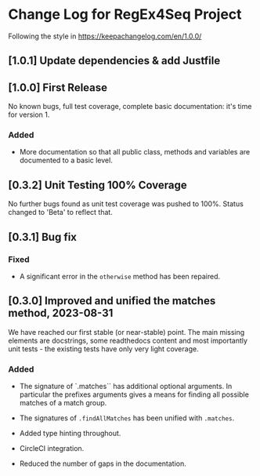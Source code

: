 # Change Log for RegEx4Seq Project

Following the style in https://keepachangelog.com/en/1.0.0/

## [1.0.1] Update dependencies & add Justfile

## [1.0.0] First Release

No known bugs, full test coverage, complete basic documentation: it's time 
for version 1.

### Added

- More documentation so that all public class, methods and variables are
  documented to a basic level.

## [0.3.2] Unit Testing 100% Coverage

No further bugs found as unit test coverage was pushed to 100%. Status changed
to 'Beta' to reflect that.

## [0.3.1] Bug fix

### Fixed

- A significant error in the `otherwise` method has been repaired.

## [0.3.0] Improved and unified the matches method, 2023-08-31

We have reached our first stable (or near-stable) point. The main missing
elements are docstrings, some readthedocs content and most importantly unit
tests - the existing tests have only very light coverage.

### Added

- The signature of `.matches`` has additional optional arguments. In particular
  the prefixes arguments gives a means for finding all possible matches of
  a match group.

- The signatures of `.findAllMatches` has been unified with `.matches`.

- Added type hinting throughout.

- CircleCI integration.

- Reduced the number of gaps in the documentation.

